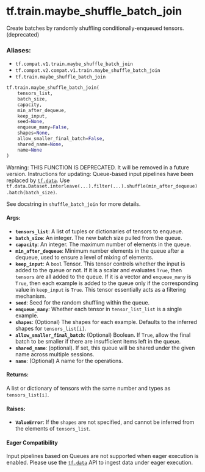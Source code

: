 <div itemscope itemtype="http://developers.google.com/ReferenceObject">
<meta itemprop="name" content="tf.train.maybe_shuffle_batch_join" />
<meta itemprop="path" content="Stable" />
</div>

# tf.train.maybe_shuffle_batch_join

Create batches by randomly shuffling conditionally-enqueued tensors. (deprecated)

### Aliases:

* `tf.compat.v1.train.maybe_shuffle_batch_join`
* `tf.compat.v2.compat.v1.train.maybe_shuffle_batch_join`
* `tf.train.maybe_shuffle_batch_join`

``` python
tf.train.maybe_shuffle_batch_join(
    tensors_list,
    batch_size,
    capacity,
    min_after_dequeue,
    keep_input,
    seed=None,
    enqueue_many=False,
    shapes=None,
    allow_smaller_final_batch=False,
    shared_name=None,
    name=None
)
```

<!-- Placeholder for "Used in" -->

Warning: THIS FUNCTION IS DEPRECATED. It will be removed in a future version.
Instructions for updating:
Queue-based input pipelines have been replaced by <a href="../../tf/data.md"><code>tf.data</code></a>. Use `tf.data.Dataset.interleave(...).filter(...).shuffle(min_after_dequeue).batch(batch_size)`.

See docstring in `shuffle_batch_join` for more details.

#### Args:


* <b>`tensors_list`</b>: A list of tuples or dictionaries of tensors to enqueue.
* <b>`batch_size`</b>: An integer. The new batch size pulled from the queue.
* <b>`capacity`</b>: An integer. The maximum number of elements in the queue.
* <b>`min_after_dequeue`</b>: Minimum number elements in the queue after a
  dequeue, used to ensure a level of mixing of elements.
* <b>`keep_input`</b>: A `bool` Tensor.  This tensor controls whether the input is
  added to the queue or not.  If it is a scalar and evaluates `True`, then
  `tensors` are all added to the queue. If it is a vector and `enqueue_many`
  is `True`, then each example is added to the queue only if the
  corresponding value in `keep_input` is `True`. This tensor essentially
  acts as a filtering mechanism.
* <b>`seed`</b>: Seed for the random shuffling within the queue.
* <b>`enqueue_many`</b>: Whether each tensor in `tensor_list_list` is a single
  example.
* <b>`shapes`</b>: (Optional) The shapes for each example.  Defaults to the
  inferred shapes for `tensors_list[i]`.
* <b>`allow_smaller_final_batch`</b>: (Optional) Boolean. If `True`, allow the final
  batch to be smaller if there are insufficient items left in the queue.
* <b>`shared_name`</b>: (optional). If set, this queue will be shared under the given
  name across multiple sessions.
* <b>`name`</b>: (Optional) A name for the operations.


#### Returns:

A list or dictionary of tensors with the same number and types as
`tensors_list[i]`.



#### Raises:


* <b>`ValueError`</b>: If the `shapes` are not specified, and cannot be
  inferred from the elements of `tensors_list`.



#### Eager Compatibility
Input pipelines based on Queues are not supported when eager execution is
enabled. Please use the <a href="../../tf/data.md"><code>tf.data</code></a> API to ingest data under eager execution.

